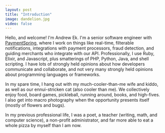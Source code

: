 ```yaml
---
layout: post
title: "Introduction"
image: dandelion.jpg
video: false
---
```


Hello, and welcome! I'm Andrew Ek. I'm a senior software engineer with
[PaymentSpring](https://www.paymentspring.com), where I work on things like
real-time, filterable notifications, integrations with payment processors, fraud
detection, and guiding merchants who integrate with our API. Professionally, I
use Ruby, Elixir, and Javascript, plus smatterings of PHP, Python, Java, and
shell scripting. I have lots of strongly held opinions about how developers
communicate and collaborate, and not very many strongly held opinions about
programming languages or frameworks.

In my spare time, I hang out with my much-cooler-than-me wife and kiddo, as well
as our ennui-stricken cat (also cooler than me). We collectively enjoy food,
board games, pickleball, running around, books, and high-fives. I also get into
macro photography when the opportunity presents itself (mostly of flowers and
bugs).

In my previous professional life, I was a poet, a teacher (writing, math, and
computer science), a non-profit administrator, and far more able to eat a whole
pizza by myself than I am now.
